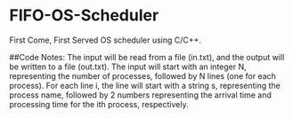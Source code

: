 # FIFO-OS-Scheduler
First Come, First Served OS scheduler using C/C++.


##Code Notes:
The input will be read from a file (in.txt), and the output will be written to a file (out.txt).
The input will start with an integer N, representing the number of processes, followed by N lines (one for each process). For each line i, the line will start with a string s, representing the process name, followed by 2 numbers representing the arrival time and processing time for the ith process, respectively.
